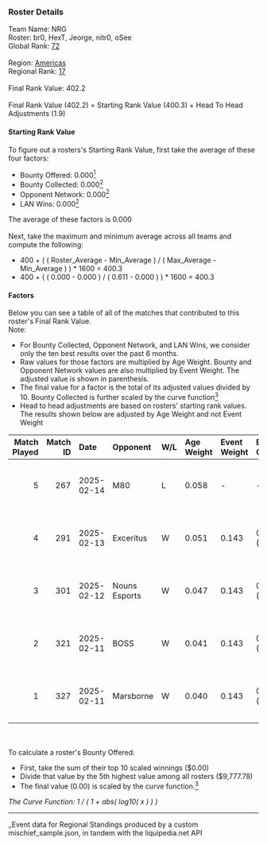 ### Roster Details<br />
Team Name: NRG<br />
Roster: br0, HexT, Jeorge, nitr0, oSee<br />
Global Rank: [72](../../standings_global_2025_08_04.md)<br />
<br />
Region: [Americas]( ../../standings_americas_2025_08_04.md)<br />
Regional Rank: [17]( ../../standings_americas_2025_08_04.md)<br />
<br />
Final Rank Value:  402.2<br />
<br />
Final Rank Value (402.2) = Starting Rank Value (400.3) + Head To Head Adjustments (1.9)<br />

#### Starting Rank Value<br />
To figure out a rosters's Starting Rank Value, first take the average of these four factors:<br />
- Bounty Offered: 0.000[<sup>1</sup>](#table2)
- Bounty Collected: 0.000[<sup>2</sup>](#table1)
- Opponent Network: 0.000[<sup>2</sup>](#table1)
- LAN Wins: 0.000[<sup>2</sup>](#table1)

The average of these factors is 0.000<br />
<br />
Next, take the maximum and minimum average across all teams and compute the following:<br />
- 400 + ( ( Roster_Average - Min_Average ) / ( Max_Average - Min_Average ) ) * 1600 = 400.3
- 400 + ( ( 0.000 - 0.000 ) / ( 0.611 - 0.000 ) ) * 1600 = 400.3


#### Factors<br />
Below you can see a table of all of the matches that contributed to this roster's Final Rank Value.<br />
Note:<br />

- For Bounty Collected, Opponent Network, and LAN Wins, we consider only the ten best results over the past 6 months.
- Raw values for those factors are multiplied by Age Weight. Bounty and Opponent Network values are also multiplied by Event Weight. The adjusted value is shown in parenthesis.
- The final value for a factor is the total of its adjusted values divided by 10. Bounty Collected is further scaled by the curve function[<sup>3</sup>](#curveFunction)
- Head to head adjustments are based on rosters' starting rank values. The results shown below are adjusted by Age Weight and not Event Weight
<span id="table1"></span><br />


| Match Played | Match ID | Date       | Opponent      | W/L | Age Weight | Event Weight | Bounty Collected | Opponent Network | LAN Wins  | H2H Adj. | Roster                         |
| -: | -: | :- | :- | :- | :- | :- | :- | :- | :- | -: | :- |
|            5 |      267 | 2025-02-14 | M80           | L   | 0.058      | -            | -                | -                | -         |    -0.92 | br0, HexT, Jeorge, nitr0, oSee |
|            4 |      291 | 2025-02-13 | Exceritus     | W   | 0.051      | 0.143        | 0.000 (0.000)    | 0.137 (0.001)    | 0 (0.000) |     0.81 | br0, HexT, Jeorge, nitr0, oSee |
|            3 |      301 | 2025-02-12 | Nouns Esports | W   | 0.047      | 0.143        | 0.000 (0.000)    | 0.161 (0.001)    | 0 (0.000) |     0.74 | br0, HexT, Jeorge, nitr0, oSee |
|            2 |      321 | 2025-02-11 | BOSS          | W   | 0.041      | 0.143        | 0.000 (0.000)    | 0.227 (0.001)    | 0 (0.000) |     0.64 | br0, HexT, Jeorge, nitr0, oSee |
|            1 |      327 | 2025-02-11 | Marsborne     | W   | 0.040      | 0.143        | 0.000 (0.000)    | 0.109 (0.001)    | 0 (0.000) |     0.62 | br0, HexT, Jeorge, nitr0, oSee |

<br />
<span id="table2"></span><br />
To calculate a roster's Bounty Offered:<br />

- First, take the sum of their top 10 scaled winnings ($0.00)
- Divide that value by the 5th highest value among all rosters ($9,777.78)
- The final value (0.00) is scaled by the curve function.[<sup>3</sup>](#curveFunction)

<span id="curveFunction"></span>_The Curve Function: 1 / ( 1 + abs( log10( x ) ) )_<br />

---
_Event data for Regional Standings produced by a custom mischief_sample.json, in tandem with the liquipedia.net API<br />
